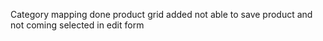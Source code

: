 Category mapping done
product grid added 
not able to save product and not coming selected in edit form
